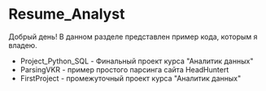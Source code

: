 # Resume_Analyst
Добрый день!
В данном разделе представлен пример кода, которым я владею.
- Project_Python_SQL - Финальный проект курса "Аналитик данных"
- ParsingVKR - пример простого парсинга сайта HeadHuntert
- FirstProject - промежуточный проект курса "Аналитик данных"
